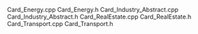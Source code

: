 Card_Energy.cpp
Card_Energy.h
Card_Industry_Abstract.cpp
Card_Industry_Abstract.h
Card_RealEstate.cpp
Card_RealEstate.h
Card_Transport.cpp
Card_Transport.h